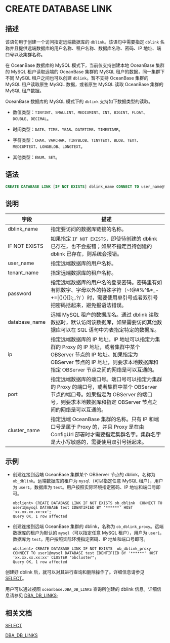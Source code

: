 # CREATE DATABASE LINK

## 描述

该语句用于创建一个访问指定远端数据库的 `dblink`。该语句中需要指定 `dblink` 名称并且提供远端数据库的用户名称、租户名称、数据库名称、密码、IP 地址、端口号以及集群名称。


在 OceanBase 数据库的 MySQL 模式下，当前仅支持创建本地 OceanBase 集群的 MySQL 租户读取远端的 OceanBase 集群的 MySQL 租户的数据，同一集群下不同 MySQL 租户之间也可以创建 `dblink`。暂不支持 OceanBase 集群的 MySQL 租户读取原生 MySQL 数据，或者原生 MySQL 读取 OceanBase 集群的 MySQL 租户数据。

OceanBase 数据库的 MySQL 模式下的 `dblink`  支持如下数据类型的读取。

* 数值类型：`TINYINT`、`SMALLINT`、`MEDIUMINT`、`INT`、`BIGINT`、`FLOAT`、`DOUBLE`、`DECIMAL`。

* 时间类型：`DATE`、`TIME`、`YEAR`、`DATETIME`、`TIMESTAMP`。

* 字符类型：`CHAR`、`VARCHAR`、`TINYBLOB`、`TINYTEXT`、`BLOB`、`TEXT`、`MEDIUMTEXT`、`LONGBLOB`、`LONGTEXT`。

* 其他类型：`ENUM`、`SET`。

## 语法

```sql
CREATE DATABASE LINK [IF NOT EXISTS] dblink_name CONNECT TO user_name@tenant_name DATABASE database_name IDENTIFIED BY password HOST 'ip:port' [CLUSTER cluster_name];
```

## 说明

| 字段 | 描述 |
| --- | --- |
| dblink_name | 指定要访问的数据库链接的名称。 |
| IF NOT EXISTS | 如果指定 `IF NOT EXISTS`，即使待创建的 dblink 已存在，也不会报错；如果不指定且待创建的 dblink 已存在，则系统会报错。 |
| user_name | 指定远端数据库的用户名称。 |
| tenant_name | 指定远端数据库的租户名称。 |
| password | 指定远端数据库的用户名的登录密码。密码里有如有除数字、字母以外的特殊字符（~!@#%^&*_-+=&#124;(){}[]:;,.?/ ）时，需要使用单引号或者双引号把密码括起来，避免报语法错误。 |
| database_name | 远端 MySQL 租户的数据库名。通过 dblink 读取数据时，默认访问该数据库，如果需要访问其他数据库可以在 SQL 语句中为表指定特定的数据库。|
| ip | 指定远端数据库的 IP 地址。IP 地址可以指定为集群的 Proxy 的 IP 地址，或者集群中某个 OBServer 节点的 IP 地址。如果指定为 OBServer 节点的 IP 地址，则要求本地数据库和指定 OBServer 节点之间的网络是可以互通的。 |
| port | 指定远端数据库的端口号。端口号可以指定为集群的 Proxy 的端口号，或者集群中某个 OBServer 节点的端口号。如果指定为 OBServer 的端口号，则要求本地数据库和指定 OBServer 节点之间的网络是可以互通的。 |
| cluster_name | 指定远端 OceanBase 集群的名称。只有 IP 和端口号是属于 Proxy 的，并且 Proxy 是在由 ConfigUrl 部署时才需要指定集群名字。集群名字是大小写敏感的，需要使用双引号括起来。 |


## 示例

* 创建连接到远端 OceanBase 集群某个 OBServer 节点的 dblink，名称为 `ob_dblink`。远端数据库的租户为 `mysql`（可以指定任意 MySQL 租户），用户为 `user1`，数据库为 `test`。用户按照实际环境指定密码、IP 地址和端口号即可。

  ```shell
  obclient> CREATE DATABASE LINK IF NOT EXISTS ob_dblink  CONNECT TO user1@mysql DATABASE test IDENTIFIED BY '******' HOST 'xx.xx.xx.xx:xx';
  Query OK, 1 row affected 
  ```

* 创建连接到远端 OceanBase 集群的 dblink，名称为 `ob_dblink_proxy`。远端数据库的租户为默认的 `mysql`（可以指定任意 MySQL 租户），用户为 `user1`，数据库为 `test`。用户按照实际环境指定密码、IP 地址和端口号即可。

  ```shell
  obclient> CREATE DATABASE LINK IF NOT EXISTS  ob_dblink_proxy CONNECT TO user1@mysql DATABASE test IDENTIFIED BY '******' HOST 'xx.xx.xx.xx:xx' CLUSTER "obcluster";
  Query OK, 1 row affected
  ```

创建好 dblink 后，就可以对其进行查询和删除操作了。详细信息请参见 [SELECT](8100.select-of-mysql-mode/100.select-of-mysql-mode.md)。

用户可以通过视图 `oceanbase.DBA_DB_LINKS` 查询所创建的 dblink 信息。详细信息请参见 [DBA_DB_LINKS](../../../../700.system-views/400.system-view-of-mysql-mode/200.dictionary-view-of-mysql-mode/23700.dba_db_links-of-mysql-mode.md);

## 相关文档

[SELECT](8100.select-of-mysql-mode/100.select-of-mysql-mode.md)

[DBA_DB_LINKS](../../../../700.system-views/400.system-view-of-mysql-mode/200.dictionary-view-of-mysql-mode/23700.dba_db_links-of-mysql-mode.md)

